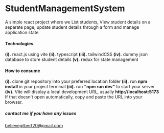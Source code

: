 # StudentManagementSystem
A simple react project where we List students, View student details on a separate page, update student details through a form and manage application state 
#### Technologies
**(i).**   react.js using vite
**(ii).**  typescript
**(iii).** tailwindCSS
**(iv).** dummy json database to store student details
**(v).**  redux for state management 
#### How to consume
**(i).**   clone git repository into your preferred location folder
**(ii).**  run **npm install** in your project terminal
**(iii).** run **"npm run dev"** to start your server
**(iv).** Vite will display a local development URL, usually **http://localhost:5173** If that doesn't open automatically, copy and paste the URL into your browser.
##### contact me if you have any issues
believegilbert20@gmail.com 
